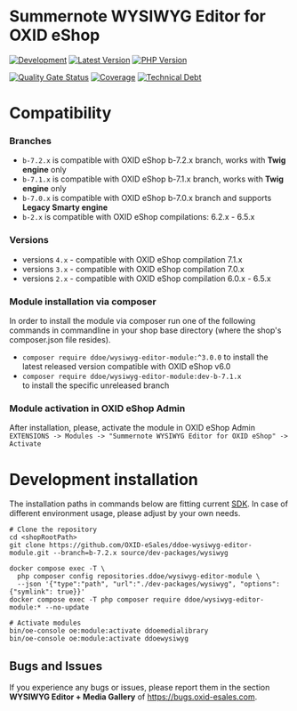 # Summernote WYSIWYG Editor for OXID eShop

[![Development](https://github.com/OXID-eSales/ddoe-wysiwyg-editor-module/actions/workflows/trigger.yml/badge.svg?branch=b-7.1.x)](https://github.com/OXID-eSales/ddoe-wysiwyg-editor-module/actions/workflows/trigger.yml)
[![Latest Version](https://img.shields.io/packagist/v/ddoe/wysiwyg-editor-module?logo=composer&label=latest&include_prereleases&color=orange)](https://packagist.org/packages/ddoe/wysiwyg-editor-module)
[![PHP Version](https://img.shields.io/packagist/php-v/ddoe/wysiwyg-editor-module)](https://github.com/OXID-eSales/ddoe-wysiwyg-editor-module)

[![Quality Gate Status](https://sonarcloud.io/api/project_badges/measure?project=OXID-eSales_ddoe-wysiwyg-editor-module&metric=alert_status)](https://sonarcloud.io/dashboard?id=OXID-eSales_ddoe-wysiwyg-editor-module)
[![Coverage](https://sonarcloud.io/api/project_badges/measure?project=OXID-eSales_ddoe-wysiwyg-editor-module&metric=coverage)](https://sonarcloud.io/dashboard?id=OXID-eSales_ddoe-wysiwyg-editor-module)
[![Technical Debt](https://sonarcloud.io/api/project_badges/measure?project=OXID-eSales_ddoe-wysiwyg-editor-module&metric=sqale_index)](https://sonarcloud.io/dashboard?id=OXID-eSales_ddoe-wysiwyg-editor-module)

# Compatibility

### Branches
* `b-7.2.x` is compatible with OXID eShop b-7.2.x branch, works with **Twig engine** only
* `b-7.1.x` is compatible with OXID eShop b-7.1.x branch, works with **Twig engine** only
* `b-7.0.x` is compatible with OXID eShop b-7.0.x branch and supports **Legacy Smarty engine**
* `b-2.x` is compatible with OXID eShop compilations: 6.2.x - 6.5.x

### Versions
* versions `4.x` - compatible with OXID eShop compilation 7.1.x
* versions `3.x` - compatible with OXID eShop compilation 7.0.x
* versions `2.x` - compatible with OXID eShop compilation 6.0.x - 6.5.x

### Module installation via composer

In order to install the module via composer run one of the following commands in commandline in your shop base directory 
(where the shop's composer.json file resides).
* `composer require ddoe/wysiwyg-editor-module:^3.0.0`
  to install the latest released version compatible with OXID eShop v6.0
* `composer require ddoe/wysiwyg-editor-module:dev-b-7.1.x`  
  to install the specific unreleased branch

### Module activation in OXID eShop Admin 
After installation, please, activate the module in OXID eShop Admin  
`EXTENSIONS -> Modules -> "Summernote WYSIWYG Editor for OXID eShop" -> Activate`

# Development installation

The installation paths in commands below are fitting current [SDK](https://github.com/OXID-eSales/docker-eshop-sdk).
In case of different environment usage, please adjust by your own needs.

```shell
# Clone the repository
cd <shopRootPath>
git clone https://github.com/OXID-eSales/ddoe-wysiwyg-editor-module.git --branch=b-7.2.x source/dev-packages/wysiwyg

docker compose exec -T \
  php composer config repositories.ddoe/wysiwyg-editor-module \
  --json '{"type":"path", "url":"./dev-packages/wysiwyg", "options": {"symlink": true}}'
docker compose exec -T php composer require ddoe/wysiwyg-editor-module:* --no-update

# Activate modules
bin/oe-console oe:module:activate ddoemedialibrary
bin/oe-console oe:module:activate ddoewysiwyg
```

## Bugs and Issues

If you experience any bugs or issues, please report them in the section **WYSIWYG Editor + Media Gallery** of https://bugs.oxid-esales.com.
